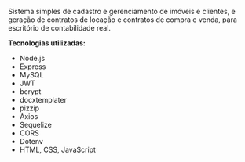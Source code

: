 Sistema simples de cadastro e gerenciamento de imóveis e clientes, e geração de contratos de locação e contratos de compra e venda, para escritório de contabilidade real.

**Tecnologias utilizadas:**
- Node.js
- Express
- MySQL
- JWT
- bcrypt
- docxtemplater
- pizzip
- Axios
- Sequelize
- CORS
- Dotenv
- HTML, CSS, JavaScript